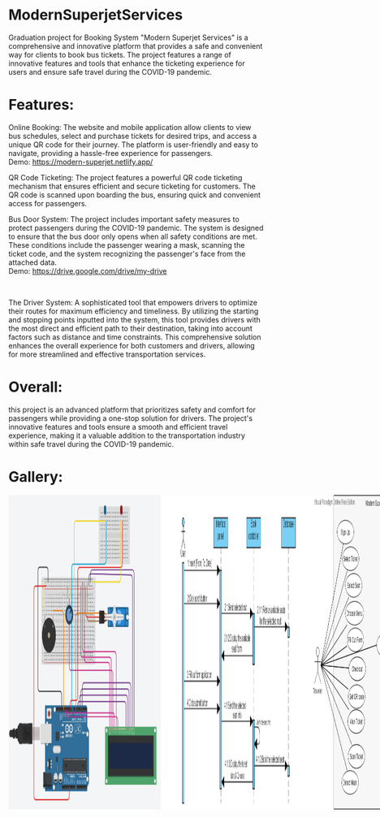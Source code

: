 # ModernSuperjetServices
Graduation project for Booking System "Modern Superjet Services" is a comprehensive and innovative platform that provides a safe and convenient way for clients to book bus tickets. The project features a range of innovative features and tools that enhance the ticketing experience for users and ensure safe travel during the COVID-19 pandemic.

# Features:

Online Booking: The website and mobile application allow clients to view bus schedules, select and purchase tickets for desired trips, and access a unique QR code for their journey. The platform is user-friendly and easy to navigate, providing a hassle-free experience for passengers.
<br>
Demo: https://modern-superjet.netlify.app/

QR Code Ticketing: The project features a powerful QR code ticketing mechanism that ensures efficient and secure ticketing for customers. The QR code is scanned upon boarding the bus, ensuring quick and convenient access for passengers.

Bus Door System: The project includes important safety measures to protect passengers during the COVID-19 pandemic. The system is designed to ensure that the bus door only opens when all safety conditions are met. These conditions include the passenger wearing a mask, scanning the ticket code, and the system recognizing the passenger's face from the attached data.
<br>
Demo: https://drive.google.com/drive/my-drive

<br>

The Driver System: A sophisticated tool that empowers drivers to optimize their routes for maximum efficiency and timeliness. By utilizing the starting and stopping points inputted into the system, this tool provides drivers with the most direct and efficient path to their destination, taking into account factors such as distance and time constraints. This comprehensive solution enhances the overall experience for both customers and drivers, allowing for more streamlined and effective transportation services.

# Overall:
this project is an advanced platform that prioritizes safety and comfort for passengers while providing a one-stop solution for drivers. The project's innovative features and tools ensure a smooth and efficient travel experience, making it a valuable addition to the transportation industry within safe travel during the COVID-19 pandemic.

# Gallery:
<div style="display:flex;">
<img src="https://github.com/asmaabadran1/ModernSuperjetServices/blob/master/Details/Door%20System.png" width="300">
<img src="https://github.com/asmaabadran1/ModernSuperjetServices/blob/master/Details/sequnce%20diagram.png" width="300">
<img src="https://github.com/asmaabadran1/ModernSuperjetServices/blob/master/Details/use%20case.png" width="300">
<img src="https://github.com/asmaabadran1/ModernSuperjetServices/blob/master/Details/workflow%20embedded.png" width="300">
<img src="https://github.com/asmaabadran1/ModernSuperjetServices/blob/master/Details/workflow%20web-app.png" width="300">
</div>

